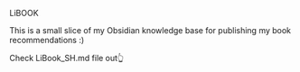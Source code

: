 LiBOOK

This is a small slice of my Obsidian knowledge base for publishing my book recommendations :)

Check LiBook_SH.md file out👆
